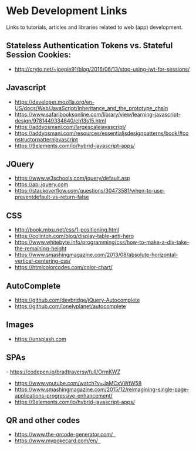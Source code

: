 # Web Development Links

Links to tutorials, articles and libraries related to web (app) development.

## Stateless Authentication Tokens vs. Stateful Session Cookies:
- http://cryto.net/~joepie91/blog/2016/06/13/stop-using-jwt-for-sessions/

## Javascript
- https://developer.mozilla.org/en-US/docs/Web/JavaScript/Inheritance_and_the_prototype_chain
- https://www.safaribooksonline.com/library/view/learning-javascript-design/9781449334840/ch13s15.html
- https://addyosmani.com/largescalejavascript/ 
- https://addyosmani.com/resources/essentialjsdesignpatterns/book/#constructorpatternjavascript
- https://9elements.com/io/hybrid-javascript-apps/

## JQuery
- https://www.w3schools.com/jquery/default.asp
- https://api.jquery.com
- https://stackoverflow.com/questions/30473581/when-to-use-preventdefault-vs-return-false

## CSS
- http://book.mixu.net/css/1-positioning.html
- https://colintoh.com/blog/display-table-anti-hero 
- https://www.whitebyte.info/programming/css/how-to-make-a-div-take-the-remaining-height
- https://www.smashingmagazine.com/2013/08/absolute-horizontal-vertical-centering-css/
- https://htmlcolorcodes.com/color-chart/ 

## AutoComplete
- https://github.com/devbridge/jQuery-Autocomplete
- https://github.com/lonelyplanet/autocomplete

## Images
- https://unsplash.com

## SPAs
- https://codepen.io/bradtraversy/full/OrmKWZ
- https://www.youtube.com/watch?v=JaMCxVWtW58
- https://www.smashingmagazine.com/2015/12/reimagining-single-page-applications-progressive-enhancement/
- https://9elements.com/io/hybrid-javascript-apps/

## QR and other codes
- https://www.the-qrcode-generator.com/  
- https://www.mypokecard.com/en/  